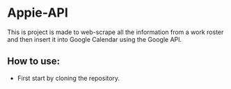 # Appie-API

This is project is made to web-scrape all the information from a work roster and then insert it into Google Calendar using the Google API.

## How to use:
-  First start by cloning the repository.
